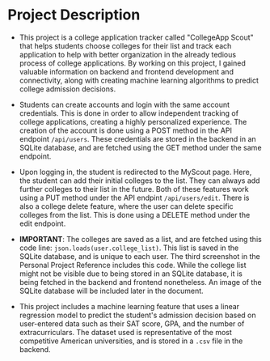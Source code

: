 # Project Description
- This project is a college application tracker called "CollegeApp Scout" that helps students choose colleges for their list and track each application to help with better organization in the already tedious process of college applications. By working on this project, I gained valuable information on backend and frontend development and connectivity, along with creating machine learning algorithms to predict college admission decisions.

- Students can create accounts and login with the same account credentials. This is done in order to allow independent tracking of college applications, creating a highly personalized experience. The creation of the account is done using a POST method in the API endpoint `/api/users`. These credentials are stored in the backend in an SQLite database, and are fetched using the GET method under the same endpoint.

- Upon logging in, the student is redirected to the MyScout page. Here, the student can add their initial colleges to the list. They can always add further colleges to their list in the future. Both of these features work using a PUT method under the API endpint `/api/users/edit`. There is also a college delete feature, where the user can delete specific colleges from the list. This is done using a DELETE method under the edit endpoint. 

- <strong>IMPORTANT</strong>: The colleges are saved as a list, and are fetched using this code line: `json.loads(user.college_list)`. This list is saved in the SQLite database, and is unique to each user. The third screenshot in the Personal Project Reference includes this code. While the college list might not be visible due to being stored in an SQLite database, it is being fetched in the backend and frontend nonetheless. An image of the SQLite database will be included later in the document.

- This project includes a machine learning feature that uses a linear regression model to predict the student's admission decision based on user-entered data such as their SAT score, GPA, and the number of extracurriculars. The dataset used is representative of the most competitive American universities, and is stored in a `.csv` file in the backend.